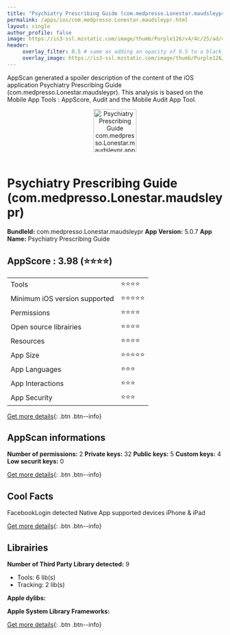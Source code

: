 ```yaml
---
title: "Psychiatry Prescribing Guide (com.medpresso.Lonestar.maudsleypr)"
permalink: /apps/ios/com.medpresso.Lonestar.maudsleypr.html
layout: single
author_profile: false
image: https://is3-ssl.mzstatic.com/image/thumb/Purple126/v4/4c/25/ad/4c25ad75-de53-9309-432f-6c4bdac5b813/AppIcon-maudsleypr-0-1x_U007emarketing-0-4-0-0-85-220.png/512x512bb.jpg
header: 
     overlay_filter: 0.5 # same as adding an opacity of 0.5 to a black background
     overlay_image: https://is3-ssl.mzstatic.com/image/thumb/Purple126/v4/4c/25/ad/4c25ad75-de53-9309-432f-6c4bdac5b813/AppIcon-maudsleypr-0-1x_U007emarketing-0-4-0-0-85-220.png/512x512bb.jpg
---
```

AppScan generated a spoiler description of the content of the iOS application Psychiatry Prescribing Guide (com.medpresso.Lonestar.maudsleypr). This analysis is based on the Mobile App Tools : AppScore, Audit and the Mobile Audit App Tool.

  
  
<div style="text-align: center;"><img src="https://is3-ssl.mzstatic.com/image/thumb/Purple126/v4/4c/25/ad/4c25ad75-de53-9309-432f-6c4bdac5b813/AppIcon-maudsleypr-0-1x_U007emarketing-0-4-0-0-85-220.png/512x512bb.jpg" width="100" height="100" alt="Psychiatry Prescribing Guide com.medpresso.Lonestar.maudsleypr app icon"></div></br>
  
# Psychiatry Prescribing Guide (com.medpresso.Lonestar.maudsleypr)

**BundleId:** com.medpresso.Lonestar.maudsleypr
**App Version:** 5.0.7
**App Name:** Psychiatry Prescribing Guide


## AppScore : 3.98 (⭐️⭐️⭐️⭐️) 

<table>
<tr><td> Tools </td><td> ⭐️⭐️⭐️⭐️ </td></tr>
<tr><td> Minimum iOS version supported </td><td> ⭐️⭐️⭐️⭐️⭐️ </td></tr>
<tr><td> Permissions </td><td> ⭐️⭐️⭐️⭐️ </td></tr>
<tr><td> Open source librairies </td><td> ⭐️⭐️⭐️⭐️ </td></tr>
<tr><td> Resources </td><td> ⭐️⭐️⭐️⭐️ </td></tr>
<tr><td> App Size </td><td> ⭐️⭐️⭐️⭐️⭐️ </td></tr>
<tr><td> App Languages </td><td> ⭐️⭐️⭐️ </td></tr>
<tr><td> App Interactions </td><td> ⭐️⭐️⭐️ </td></tr>
<tr><td> App Security </td><td> ⭐️⭐️⭐️ </td></tr>
</table>

[Get more details](/pricing.html){: .btn .btn--info}  
  
## AppScan informations 

**Number of permissions:** 2
**Private keys:** 32
**Public keys:** 5
**Custom keys:** 4
**Low securit keys:** 0
  
[Get more details](/pricing.html){: .btn .btn--info}

## Cool Facts

FacebookLogin detected
Native App
supported devices iPhone & iPad
  
[Get more details](/pricing.html){: .btn .btn--info}

## Librairies 
**Number of Third Party Library detected:** 9
- Tools: 6 lib(s)
- Tracking: 2 lib(s)

**Apple dylibs:**


**Apple System Library Frameworks:**


  
[Get more details](/pricing.html){: .btn .btn--info}

